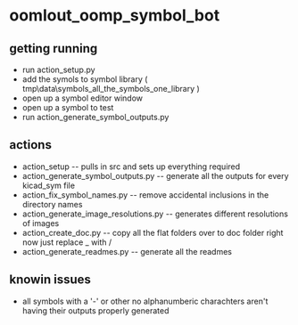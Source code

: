 # oomlout_oomp_symbol_bot

## getting running

* run action_setup.py
* add the symols to symbol library ( tmp\data\symbols_all_the_symbols_one_library )
* open up a symbol editor window
* open up a symbol to test
* run action_generate_symbol_outputs.py 

## actions

* action_setup -- pulls in src and sets up everything required
* action_generate_symbol_outputs.py -- generate all the outputs for every kicad_sym file
* action_fix_symbol_names.py -- remove accidental inclusions in the directory names
* action_generate_image_resolutions.py -- generates different resolutions of images
* action_create_doc.py -- copy all the flat folders over to doc folder right now just replace _ with /
* action_generate_readmes.py -- generate all the readmes


## knowin issues

* all symbols with a '-' or other no alphanumberic charachters aren't having their outputs properly generated
